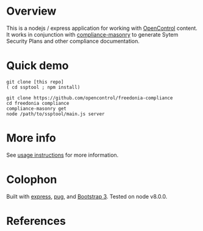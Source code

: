 # Overview

This is a nodejs / express application for working with [OpenControl] content.
It works in conjunction with [compliance-masonry] to generate
Sytem Security Plans and other compliance documentation.

# Quick demo

```/bin/sh
git clone [this repo]
( cd ssptool ; npm install)

git clone https://github.com/opencontrol/freedonia-compliance
cd freedonia compliance
compliance-masonry get
node /path/to/ssptool/main.js server
```
# More info

See [usage instructions](doc/usage.md) for more information.

# Colophon

Built with [express], [pug], and [Bootstrap 3].
Tested on node v8.0.0.

# References

[OpenControl]: http://open-control.org/
[compliance-masonry]: https://github.com/opencontrol/compliance-masonry
[express]: https://expressjs.com/
[pug]: https://pugjs.org/
[Bootstrap 3]: https://getbootstrap.com/docs/3.3/

